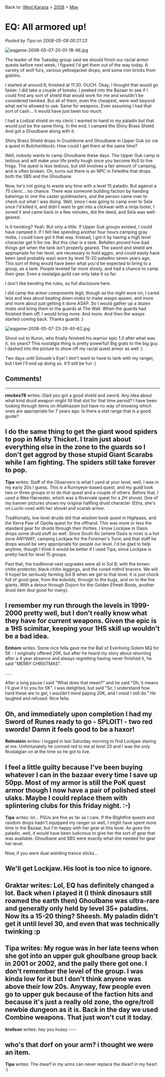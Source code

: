 Back to: [West Karana](/posts/westkarana.md) > [2008](/posts/2008/westkarana.md) > [May](./westkarana.md)
# EQ: All armored up!

*Posted by Tipa on 2008-05-08 00:21:23*

![eqgame-2008-05-07-20-01-18-46.jpg](../../../uploads/2008/05/eqgame-2008-05-07-20-01-18-46.jpg)

The leader of the Tuesday group said we should finish our racial armor quests before next week; I figured I'd get them out of the way today. A variety of wolf furs, various yellowjacket drops, and some iron bricks from goblins.

I started at around 6, finished at 11:30. OUCH. Okay, I thought that would go faster. I did take a couple of breaks. I peeked into the Bazaar to see if I could find any sort of shield that would work for me and wouldn't be considered twinked. But all of them, even the cheapest, were well beyond what we're allowed to use. Same for weapons. Even assuming I had that sort of cash... it would have just been too much.

I had a Lodizal shield on my cleric I wanted to hand to my paladin but that would just be the same thing. In the end, I camped the Shiny Brass Shield. And got a Ghoulbane along with it.

Shiny Brass Shield drops in Crushbone and Ghoulbane in Upper Guk (or via a quest in Butcherblock). How could I get them at the same time?

Well, nobody wants to camp Ghoulbane these days. The Upper Guk camp is tedious and will make your life pretty tough once you become KoS to live frogs. The quest is less tedious, but still involves a fair amount of camping, and is often broken. Oh, turns out there is an NPC in Felwithe that drops both the SBS and the Ghoulbane.

Now, he's not going to waste any time with a level 15 paladin. But against a 75 cleric... no chance. There was someone building faction by handing batwings to one the caster guildmasters, and the person came over to check out what I was doing. Well, since I was going to camp over to Sela once I'd killed it, and didn't want to get into a clickwar with a ninja looter, I zoned it and came back in a few minutes, did the deed, and Sela was well-geared.

Is it twinking? Yeah. But only a little. If Upper Guk groups existed, I could have camped it. If I felt like spending another four hours camping gray mobs, I could have got it that way. Instead, I got it by having a high level character get it for me. But this char is a tank. Befallen proved how bad things get when the tank isn't properly geared. The sword and shield are appropriate for her level, are necessary to hold aggro, and could easily have been (and probably was) worn by level 15-20 paladins seven years ago. This sort of thing would have been what you'd be expected to bring to a group, as a tank. People leveled far more slowly, and had a chance to camp their gear. Even a nostalgia guild can only take it so far.

I don't like bending the rules, so full disclosure here.

I did camp the armor components legit, though as the night wore on, I cared less and less about beating down mobs to make wasps spawn, and more and more about just getting it done ASAP. So I would gather up a dozen mobs and bring them to the guards at The Wall. When the guards had finished them off, I would bring more. And more. And then the wasps started coming back. Thanks guards :)

![eqgame-2008-05-07-23-28-40-62.jpg](../../../uploads/2008/05/eqgame-2008-05-07-23-28-40-62.jpg)

Shout out to Kuron, who finally finished his warrior epic 1.0 after what was it, six years? This nostalgia thing is pretty powerful! Big grats to the big guy. I dashed into the picture to show off my racial quest armor as well :)

Two days until Solusek's Eye! I don't want to have to tank with my ranger, but I bet I'll end up doing so. It'll still be fun :)

## Comments!
---
**rmckee78** writes: Glad you got a good shield and sword. Any idea about what kind druid weapon might fill that slot for that time period? I have been looking through items on Allakhazam but have no way of knowing which ones are appropriate for 7 years ago. Is there a stat range that is a good guide?

I do the same thing to get the giant wood spiders to pop in Misty Thicket. I train just about everything else in the zone to the guards so I don't get aggrod by those stupid Giant Scarabs while I am fighting. The spiders still take forever to pop.
---
**Tipa** writes: Staff of the Observers is what I used at your level, well, I was in my early 20s I guess. This is a Runnyeye-based quest, and my guild took two or three groups in to do that quest and a couple of others. Before that, I used a Wee Harvester, which was a Rivervale quest for a 2H shovel. One of my banner pictures shows my original halfling druid character (Etha, she's on Luclin now) with her shovel and scarab armor.

Traditionally, low level druids did that wisdom book quest in Highpass, and the Kerra Paw of Opolla quest for the offhand. This was more or less the standard gear for druids through their thirties. I know Lockjaw in Oasis drops some druid stuff as well. Since South Ro (where Oasis is now) is a hot zone ANYWAY, camping Lockjaw for the Foreman's Tunic and that staff he drops would be very appropriate for people our level. I'd be glad to help anytime, though I think it would be better if I used Tipa, since Lockjaw is pretty hard for level 15 groups.

Past that, the traditional next upgrades were all in Sol B, with the brown chitin protector, black chitin leggings, and the runed mithril bracers. We will (I hope) be seriously farming Sol B when we get to that level. It is just chock full of good gear, from the kobolds, through to the bugs, and on to the fire giants. With a detour through Dojorn for the Golden Efreeti Boots, another druid item (but good for many).

I remember my run through the levels in 1999-2000 pretty well, but I don't really know what they have for current weapons. Given the epic is a 1HS scimitar, keeping your 1HS skill up wouldn't be a bad idea.
---
**Einhorn** writes: Some nice fella gave me the Ball of Everliving Golem MQ for 5K - I originally offered 20K, but after he heard my story about returning after a 4 year absence and always regretting having never finished it, he said "MERRY CHRISTMAS".

.....

After a long pause I said "What does that mean?" and he said "Oh, it means I'll give it to you for 5K". I was delighted, but said "Sir, I understand how hard these are to get, I wouldn't mind paying 20K, and I insist I still do." He laughed and refused. Nice fella.

Oh, and immediately upon completion I had my Sword of Runes ready to go - SPLOIT! - two red swords! Damn it feels good to be a haxor!
---
**Relmstein** writes: I logged in last Saturday morning to find Lockjaw staring at me. Unfortunately he conned red to me at level 20 and I was the only Nostalgian on at the time so he got to live. 

I feel a little guilty because I've been buying whatever I can in the bazaar every time I save up 50pp. Most of my armor is still the PoK quest armor though I now have a pair of polished steel ulaks. Maybe I could replace them with splintering clubs for this friday night. :-)
---
**Tipa** writes: lol... PSUs are fine as far as I care. If the Blightfire quests and random drops hadn't equipped my ranger so well, I might have spent more time in the Bazaar, but I'm happy with her gear at this level. As goes the paladin, well, it would have been ludicrous to give her the sort of gear that was available. Ghoulbane and SBS were exactly what she needed for gear her level.

Now, if you were dual wielding trance sticks...

We'll get Lockjaw. His loot is too nice to ignore.
---
**Graktar** writes: Lol, EQ has definitely changed a lot. Back when I played it (I think dinosaurs still roamed the earth then) Ghoulbane was ultra-rare and generally only held by level 35+ paladins. Now its a 15-20 thing? Sheesh. My paladin didn't get it until level 30, and even that was technically twinking :p
---
**Tipa** writes: My rogue was in her late teens when she got into an upper guk ghoulbane group back in 2001 or 2002, and the pally there got one. I don't remember the level of the group. I was kinda low for it but I don't think anyone was above their low 20s. Anyway, few people even go to upper guk because of the faction hits and because it's just a really old zone, the ogre/troll newbie dungeon as it is. Back in the day we used Combine weapons. That just won't cut it today.
---
**brellson** writes: hey you hussy ----

who's that dorf on your arm? i thought we were an item.
---
**Tipa** writes: The dwarf in my arms can never replace the dwarf in my heart :)
